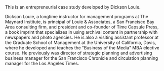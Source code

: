 This is an entrepreneurial case study developed by Dickson Louie. 

Dickson Louie, a longtime instructor for management programs at The Maynard Institute, is principal of Louie & Associates, a San Francisco Bay Area consulting firm, and president and co-founder of Time Capsule Press, a book imprint that specializes in using archival content in partnership with newspapers and photo agencies. He is also a visiting assistant professor at the Graduate School of Management at the University of California, Davis, where he developed and teaches the "Business of the Media" MBA elective course. He previously was director of strategic planning and advertising business manager for the San Francisco Chronicle and circulation planning manager for the Los Angeles Times.
